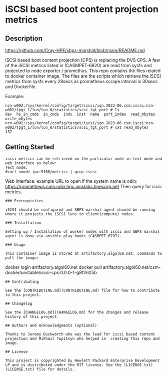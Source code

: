 # iSCSI based boot content projection metrics

## Description

https://github.com/Cray-HPE/sbps-marshal/blob/main/README.md

iSCSI based boot content projection (CPS) is replacing the DVS CPS. A few of the iSCSI metrics listed in (CASMPET-6820) are read from sysfs and projected to node exporter / promethus. 
This repo contains the files related to docker container image. The files are the scripts which retrieve the iSCSI metrics from sysfs every 28secs as prometheus scrape interval is 30secs and Dockerfile.  

Example:
```
ncn-w002:/sys/kernel/config/target/iscsi/iqn.2023-06.csm.iscsi:ncn-w002/tpgt_1/lun/lun_0/statistics/scsi_tgt_port # ls
dev  hs_in_cmds  in_cmds  indx  inst  name  port_index  read_mbytes  write_mbytes
ncn-w002:/sys/kernel/config/target/iscsi/iqn.2023-06.csm.iscsi:ncn-w002/tpgt_1/lun/lun_0/statistics/scsi_tgt_port # cat read_mbytes
137
```
## Getting Started
```
iscsi metrics can be retrieved on the particular node in text mode and web interface as below:
Text mode:
#curl <node_ip>:9100/metrics | grep iscsi
```
Web interface:
example URL to open if the system name is odin: https://prometheus.cmn.odin.hpc.amslabs.hpecorp.net
Then query for iscsi metrics.
```
### Prerequisites

iSCSI should be configured and SBPS marshal agent should be running where it projects the iSCSI luns to client(compute) nodes. 

### Installation

Setting up / Installation of worker nodes with iscsi and SBPS marshal agent is done via ansible play books (CASMPET-6797).

### Usage

This container image is stored at artifactory.algol60.net. commands to pull the image:
```
  docker login artifactory.algol60.net
  docker pull artifactory.algol60.net/csm-docker/unstable/iscsi-cps:0.0.0-1-g8f2625b
```
## Contributing

See the [CONTRIBUTING.md](CONTRIBUTING.md) file for how to contribute to this project.

## Changelog

See the [CHANGELOG.md](CHANGELOG.md) for the changes and release history of this project.

## Authors and Acknowledgments (optional)

Thanks to Jeremy Duckworth who was the lead for iscsi based content projection and Mikhail Tupitsyn who helped in  creating this repo and image. 

## License

This project is copyrighted by Hewlett Packard Enterprise Development LP and is distributed under the MIT license. See the [LICENSE.txt](LICENSE.txt) file for details.
